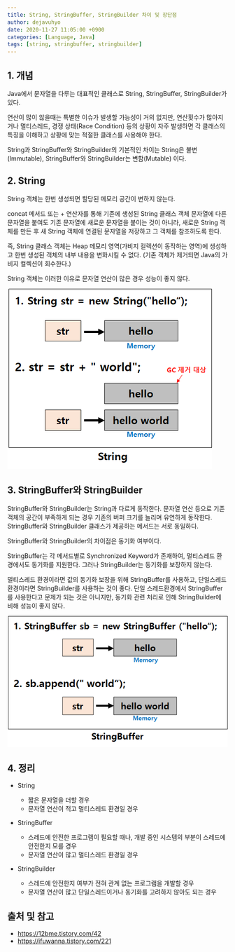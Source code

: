 ```yaml
---
title: String, StringBuffer, StringBuilder 차이 및 장단점
author: dejavuhyo
date: 2020-11-27 11:05:00 +0900
categories: [Language, Java]
tags: [string, stringbuffer, stringbuilder]
---
```


## 1. 개념
Java에서 문자열을 다루는 대표적인 클래스로 String, StringBuffer, StringBuilder가 있다.

연산이 많이 않을때는 특별한 이슈가 발생할 가능성이 거의 없지만, 연산횟수가 많아지거나 멀티스레드, 경쟁 상태(Race Condition) 등의 상황이 자주 발생하면 각 클래스의 특징을 이해하고 상황에 맞는 적절한 클래스를 사용해야 한다.

String과 StringBuffer와 StringBuilder의 기본적인 차이는 String은 불변(Immutable), StringBuffer와 StringBuilder는 변함(Mutable) 이다.

## 2. String
String 객체는 한번 생성되면 할당된 메모리 공간이 변하지 않는다.

concat 메서드 또는 + 연산자를 통해 기존에 생성된 String 클래스 객체 문자열에 다른 문자열을 붙여도 기존 문자열에 새로운 문자열을 붙이는 것이 아니라, 새로운 String 객체를 만든 후 새 String 객체에 연결된 문자열을 저장하고 그 객체를 참조하도록 한다.

즉, String 클래스 객체는 Heap 메모리 영역(가비지 컬렉션이 동작하는 영역)에 생성하고 한번 생성된 객체의 내부 내용을 변화시킬 수 없다. (기존 객체가 제거되면 Java의 가비지 컬렉션이 회수한다.)

String 객체는 이러한 이유로 문자열 연산이 많은 경우 성능이 좋지 않다.

![img001](/assets/img/2020-11-27-string-stringbuffer-stringbuilder/img001.png)

## 3. StringBuffer와 StringBuilder
StringBuffer와 StringBuilder는 String과 다르게 동작한다. 문자열 연산 등으로 기존 객체의 공간이 부족하게 되는 경우 기존의 버퍼 크기를 늘리며 유연하게 동작한다. StringBuffer와 StringBuilder 클래스가 제공하는 메서드는 서로 동일하다.

StringBuffer와 StringBuilder의 차이점은 동기화 여부이다.

StringBuffer는 각 메서드별로 Synchronized Keyword가 존재하여, 멀티스레드 환경에서도 동기화를 지원한다. 그러나 StringBuilder는 동기화를 보장하지 않는다.

멀티스레드 환경이라면 값의 동기화 보장을 위해 StringBuffer를 사용하고, 단일스레드 환경이라면 StringBuilder를 사용하는 것이 좋다. 단일 스레드환경에서 StringBuffer를 사용한다고 문제가 되는 것은 아니지만, 동기화 관련 처리로 인해 StringBuilder에 비해 성능이 좋지 않다.

![img002](/assets/img/2020-11-27-string-stringbuffer-stringbuilder/img002.png)

## 4. 정리

* String
  - 짧은 문자열을 더할 경우
  - 문자열 연산이 적고 멀티스레드 환경일 경우

* StringBuffer
  - 스레드에 안전한 프로그램이 필요할 때나, 개발 중인 시스템의 부분이 스레드에 안전한지 모를 경우
  - 문자열 연산이 많고 멀티스레드 환경일 경우

* StringBuilder
  - 스레드에 안전한지 여부가 전혀 관계 없는 프로그램을 개발할 경우
  - 문자열 연산이 많고 단일스레드이거나 동기화를 고려하지 않아도 되는 경우

## 출처 및 참고
* <https://12bme.tistory.com/42>
* <https://ifuwanna.tistory.com/221>
